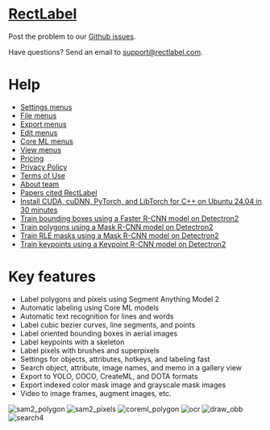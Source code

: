 # [RectLabel](https://rectlabel.com)
Post the problem to our [Github issues](https://github.com/ryouchinsa/Rectlabel-support/issues).

Have questions? Send an email to support@rectlabel.com.

# Help
- [Settings menus](https://rectlabel.com/settings)
- [File menus](https://rectlabel.com/file)
- [Export menus](https://rectlabel.com/export)
- [Edit menus](https://rectlabel.com/edit)
- [Core ML menus](https://rectlabel.com/coreml)
- [View menus](https://rectlabel.com/view)
- [Pricing](https://rectlabel.com/pricing)
- [Privacy Policy](https://rectlabel.com/privacy)
- [Terms of Use](https://rectlabel.com/terms)
- [About team](https://rectlabel.com/about)
- [Papers cited RectLabel](https://rectlabel.com/papers)
- [Install CUDA, cuDNN, PyTorch, and LibTorch for C++ on Ubuntu 24.04 in 30 minutes](https://rectlabel.com/pytorch)
- [Train bounding boxes using a Faster R-CNN model on Detectron2](https://rectlabel.com/detectron2_box)
- [Train polygons using a Mask R-CNN model on Detectron2](https://rectlabel.com/detectron2_polygon)
- [Train RLE masks using a Mask R-CNN model on Detectron2](https://rectlabel.com/detectron2_rle)
- [Train keypoints using a Keypoint R-CNN model on Detectron2](https://rectlabel.com/detectron2_keypoints)

# Key features
- Label polygons and pixels using Segment Anything Model 2
- Automatic labeling using Core ML models
- Automatic text recognition for lines and words
- Label cubic bezier curves, line segments, and points
- Label oriented bounding boxes in aerial images
- Label keypoints with a skeleton
- Label pixels with brushes and superpixels
- Settings for objects, attributes, hotkeys, and labeling fast
- Search object, attribute, image names, and memo in a gallery view
- Export to YOLO, COCO, CreateML, and DOTA formats
- Export indexed color mask image and grayscale mask images
- Video to image frames, augment images, etc.

![sam2_polygon](https://github.com/user-attachments/assets/2398b41b-6509-41dd-bc23-4ea0c7431680)
![sam2_pixels](https://github.com/user-attachments/assets/05c9ece6-1906-4196-9676-6b96053ee61f)
![coreml_polygon](https://github.com/user-attachments/assets/7e972e2a-cf54-43d5-ba30-43f9365b459f)
![ocr](https://github.com/user-attachments/assets/1bb4cdda-40df-4d76-bad2-827c64f1b0fe)
![draw_obb](https://github.com/ryouchinsa/ryouchinsa.github.io/assets/1954306/422819be-3fca-46b0-850c-6aa2f60df30c)
![search4](https://github.com/ryouchinsa/ryouchinsa.github.io/assets/1954306/449023f5-6c9e-48ef-a446-2d6240b228d9)





